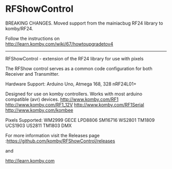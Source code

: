 RFShowControl
==============
BREAKING CHANGES.  Moved support from the mainiacbug RF24 library to komby/RF24.  

  Follow the instructions on http://learn.komby.com/wiki/67/howtoupgradetov4
 
**************************************************************************


RFShowControl - extension of the RF24 library for use with pixels

The RFShow control serves as a common code configuration for both Receiver and Transmitter.

Hardware Support: 
Arduino Uno, Atmega 168, 328 
nRF24L01+

Designed for use on komby controllers.  Works with most arduino compatible (avr) devices.
http://www.komby.com/RF1
http://www.komby.com/RF1_12V
http://www.komby.com/RF1Serial
http://www.komby.com/kombee


Pixels Supported:
WM2999
GECE
LPD8806
SM16716
WS2801
TM1809
UCS1903
US2811
TM1803
DMX

For more information visit the Releases page :https://github.com/komby/RFShowControl/releases

and 

http://learn.komby.com
